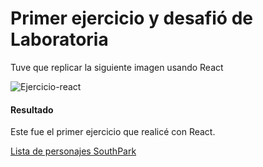 # Primer ejercicio y desafió de Laboratoria

Tuve que replicar la siguiente imagen usando React 

![Ejercicio-react](https://i.imgur.com/HOXlvca.png)

#### Resultado

Este fue el primer ejercicio que realicé con React. 

[Lista de personajes SouthPark]()

